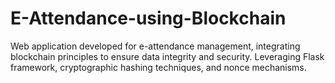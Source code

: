 # E-Attendance-using-Blockchain
Web application developed for e-attendance management, integrating blockchain principles to ensure data integrity and security. Leveraging Flask framework, cryptographic hashing techniques, and nonce mechanisms.

